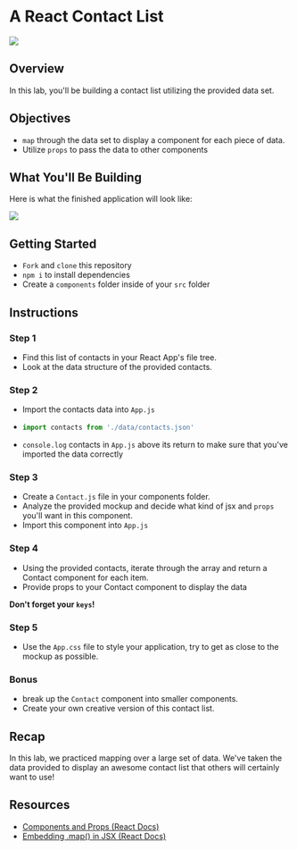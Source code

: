 # A React Contact List

![](https://media.giphy.com/media/63I6FXZTXks2A/giphy.gif)

## Overview

In this lab, you'll be building a contact list utilizing the provided data set.

## Objectives

- `map` through the data set to display a component for each piece of data.
- Utilize `props` to pass the data to other components

## What You'll Be Building

Here is what the finished application will look like:

![](https://media.giphy.com/media/YleV4Tht95MPtY01nW/giphy.gif)

## Getting Started

- `Fork` and `clone` this repository
- `npm i` to install dependencies
- Create a `components` folder inside of your `src` folder

## Instructions

### Step 1

- Find this list of contacts in your React App's file tree.
- Look at the data structure of the provided contacts.

### Step 2

- Import the contacts data into `App.js`
- ```js
  import contacts from './data/contacts.json'
  ```
- `console.log` contacts in `App.js` above its return to make sure that you've imported the data correctly

### Step 3

- Create a `Contact.js` file in your components folder.
- Analyze the provided mockup and decide what kind of jsx and `props` you'll want in this component.
- Import this component into `App.js`

### Step 4

- Using the provided contacts, iterate through the array and return a Contact component for each item.
- Provide props to your Contact component to display the data

**Don't forget your `keys`!**

### Step 5

- Use the `App.css` file to style your application, try to get as close to the mockup as possible.

### **Bonus**

- break up the `Contact` component into smaller components.
- Create your own creative version of this contact list.

## Recap

In this lab, we practiced mapping over a large set of data. We've taken the data provided to display an awesome contact list that others will certainly want to use!

## Resources
- [Components and Props (React Docs)](https://reactjs.org/docs/components-and-props.html#function-and-class-components)
- [Embedding .map() in JSX (React Docs)](https://reactjs.org/docs/lists-and-keys.html#embedding-map-in-jsx)